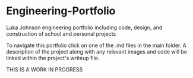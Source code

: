 # Engineering-Portfolio
Luka Johnson engineering portfolio including code, design, and construction of school and personal projects

To navigate this portfolio click on one of the .md files in the main folder. A description of the project along with any relevant images and code will be linked within the project's writeup file.

THIS IS A WORK IN PROGRESS

